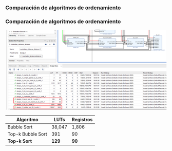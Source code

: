 ### Comparación de algoritmos de ordenamiento

<h3>Comparación de algoritmos de ordenamiento</h3>
<p align="center">
  <img src="sort.png" width="500"/>
</p>








| Algoritmo         | LUTs   | Registros |
|-------------------|--------|-----------|
| Bubble Sort       | 38,047 | 1,806     |
| Top-k Bubble Sort |   391  |    90     |
| **Top-k Sort**        |   **129**  |    **90**     |

